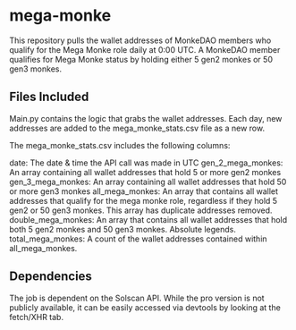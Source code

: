 # mega-monke
This repository pulls the wallet addresses of MonkeDAO members who qualify for the Mega Monke role daily at 0:00 UTC. A MonkeDAO member qualifies for Mega Monke status by holding either 5 gen2 monkes or 50 gen3 monkes. 

## Files Included
Main.py contains the logic that grabs the wallet addresses. Each day, new addresses are added to the mega_monke_stats.csv file as a new row. 

The mega_monke_stats.csv includes the following columns: 

date: The date & time the API call was made in UTC
gen_2_mega_monkes: An array containing all wallet addresses that hold 5 or more gen2 monkes
gen_3_mega_monkes: An array containing all wallet addresses that hold 50 or more gen3 monkes
all_mega_monkes: An array that contains all wallet addresses that qualify for the mega monke role, regardless if they hold 5 gen2 or 50 gen3 monkes. This array has duplicate addresses removed. 
double_mega_monkes: An array that contains all wallet addresses that hold both 5 gen2 monkes and 50 gen3 monkes. Absolute legends. 
total_mega_monkes: A count of the wallet addresses contained within all_mega_monkes.

## Dependencies
The job is dependent on the Solscan API. While the pro version is not publicly available, it can be easily accessed via devtools by looking at the fetch/XHR tab.  
